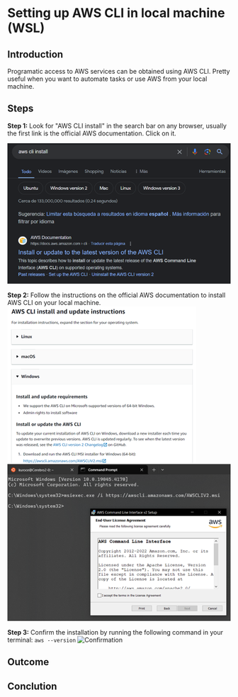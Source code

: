 # Setting up AWS CLI in local machine (WSL)

## Introduction
Programatic access to AWS services can be obtained using AWS CLI.
Pretty useful when you want to automate tasks or use AWS from your local machine.

## Steps

**Step 1:** Look for "AWS CLI install" in the search bar on any browser, usually the first link is the official AWS documentation. Click on it.

![Web search for AWS CLI](images/cli001.png)

**Step 2:** Follow the instructions on the official AWS documentation to install AWS CLI on your local machine.
![Instructions01](images/cli002.png)
![Instructions02](images/cli003.png)

**Step 3:** Confirm the installation by running the following command in your terminal:
```aws --version```
![Confirmation](images/cli004.png)


## Outcome

<outcome text>

## Conclution

<Conclution text>
